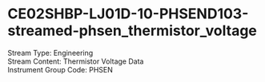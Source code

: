 # CE02SHBP-LJ01D-10-PHSEND103-streamed-phsen_thermistor_voltage

Stream Type: Engineering<br>
Stream Content: Thermistor Voltage Data<br>
Instrument Group Code: PHSEN<br>
